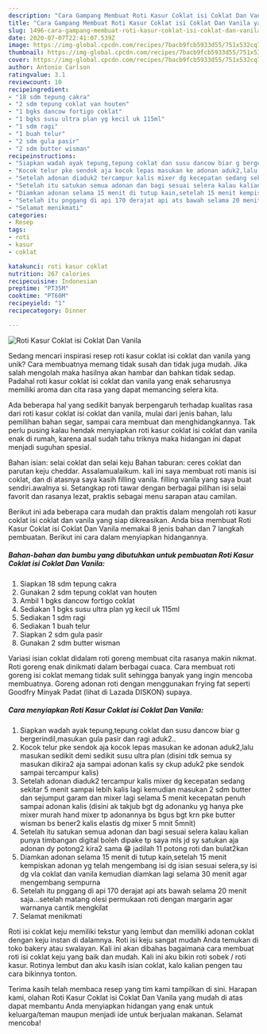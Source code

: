 ```yaml
---
description: "Cara Gampang Membuat Roti Kasur Coklat isi Coklat Dan Vanila yang Sempurna"
title: "Cara Gampang Membuat Roti Kasur Coklat isi Coklat Dan Vanila yang Sempurna"
slug: 1496-cara-gampang-membuat-roti-kasur-coklat-isi-coklat-dan-vanila-yang-sempurna
date: 2020-07-07T22:41:07.539Z
image: https://img-global.cpcdn.com/recipes/7bacb9fcb5933d55/751x532cq70/roti-kasur-coklat-isi-coklat-dan-vanila-foto-resep-utama.jpg
thumbnail: https://img-global.cpcdn.com/recipes/7bacb9fcb5933d55/751x532cq70/roti-kasur-coklat-isi-coklat-dan-vanila-foto-resep-utama.jpg
cover: https://img-global.cpcdn.com/recipes/7bacb9fcb5933d55/751x532cq70/roti-kasur-coklat-isi-coklat-dan-vanila-foto-resep-utama.jpg
author: Antonio Carlson
ratingvalue: 3.1
reviewcount: 10
recipeingredient:
- "18 sdm tepung cakra"
- "2 sdm tepung coklat van houten"
- "1 bgks dancow fortigo coklat"
- "1 bgks susu ultra plan yg kecil uk 115ml"
- "1 sdm ragi"
- "1 buah telur"
- "2 sdm gula pasir"
- "2 sdm butter wisman"
recipeinstructions:
- "Siapkan wadah ayak tepung,tepung coklat dan susu dancow biar g bergerindil,masukan gula pasir dan ragi aduk2.."
- "Kocok telur pke sendok aja kocok lepas masukan ke adonan aduk2,lalu masukan sedikit demi sedikit susu ultra plan (disini tdk semua sy masukan dikira2 aja sampai adonan kalis sy ckup aduk2 pke sendok sampai tercampur kalis)"
- "Setelah adonan diaduk2 tercampur kalis mixer dg kecepatan sedang sekitar 5 menit sampai lebih kalis lagi kemudian masukan 2 sdm butter dan sejumput garam dan mixer lagi selama 5 menit kecepatan penuh sampai adonan kalis (disini ak takjub bgt dg adonanku yg hanya pke mixer murah hand mixer tp adonannya bs bgus bgt krn pke butter wisman bs bener2 kalis elastis dg mixer 5 mnit 5mnit)"
- "Setelah itu satukan semua adonan dan bagi sesuai selera kalau kalian punya timbangan digital boleh dipake tp saya mls jd sy satukan aja adonan dy potong2 kira2 sama 😁 jadilah 11 potong roti dan bulat2kan"
- "Diamkan adonan selama 15 menit di tutup kain,setelah 15 menit kempiskan adonan yg telah mengembang isi dg isian sesuai selera,sy isi dg vla coklat dan vanila kemudian diamkan lagi selama 30 menit agar mengembang sempurna"
- "Setelah itu pnggang di api 170 derajat api ats bawah selama 20 menit saja...setelah matang olesi permukaan roti dengan margarin agar warnanya cantik mengkilat"
- "Selamat menikmati"
categories:
- Resep
tags:
- roti
- kasur
- coklat

katakunci: roti kasur coklat 
nutrition: 267 calories
recipecuisine: Indonesian
preptime: "PT35M"
cooktime: "PT60M"
recipeyield: "1"
recipecategory: Dinner

---
```



![Roti Kasur Coklat isi Coklat Dan Vanila](https://img-global.cpcdn.com/recipes/7bacb9fcb5933d55/751x532cq70/roti-kasur-coklat-isi-coklat-dan-vanila-foto-resep-utama.jpg)

Sedang mencari inspirasi resep roti kasur coklat isi coklat dan vanila yang unik? Cara membuatnya memang tidak susah dan tidak juga mudah. Jika salah mengolah maka hasilnya akan hambar dan bahkan tidak sedap. Padahal roti kasur coklat isi coklat dan vanila yang enak seharusnya memiliki aroma dan cita rasa yang dapat memancing selera kita.

Ada beberapa hal yang sedikit banyak berpengaruh terhadap kualitas rasa dari roti kasur coklat isi coklat dan vanila, mulai dari jenis bahan, lalu pemilihan bahan segar, sampai cara membuat dan menghidangkannya. Tak perlu pusing kalau hendak menyiapkan roti kasur coklat isi coklat dan vanila enak di rumah, karena asal sudah tahu triknya maka hidangan ini dapat menjadi suguhan spesial.

Bahan isian: selai coklat dan selai keju Bahan taburan: ceres coklat dan parutan keju cheddar. Assalamualaikum. kali ini saya membuat roti manis isi coklat, dan di atasnya saya kasih filling vanila. filling vanila yang saya buat sendiri.awalnya si. Setangkap roti tawar dengan berbagai pilihan isi selai favorit dan rasanya lezat, praktis sebagai menu sarapan atau camilan.


Berikut ini ada beberapa cara mudah dan praktis dalam mengolah roti kasur coklat isi coklat dan vanila yang siap dikreasikan. Anda bisa membuat Roti Kasur Coklat isi Coklat Dan Vanila memakai 8 jenis bahan dan 7 langkah pembuatan. Berikut ini cara dalam menyiapkan hidangannya.

<!--inarticleads1-->

##### Bahan-bahan dan bumbu yang dibutuhkan untuk pembuatan Roti Kasur Coklat isi Coklat Dan Vanila:

1. Siapkan 18 sdm tepung cakra
1. Gunakan 2 sdm tepung coklat van houten
1. Ambil 1 bgks dancow fortigo coklat
1. Sediakan 1 bgks susu ultra plan yg kecil uk 115ml
1. Sediakan 1 sdm ragi
1. Sediakan 1 buah telur
1. Siapkan 2 sdm gula pasir
1. Gunakan 2 sdm butter wisman


Variasi isian coklat didalam roti goreng membuat cita rasanya makin nikmat. Roti goreng enak dinikmati dalam berbagai cuaca. Cara membuat roti goreng isi coklat memang tidak sulit sehingga banyak yang ingin mencoba membuatnya. Goreng adonan roti dengan menggunakan frying fat seperti Goodfry Minyak Padat (lihat di Lazada DISKON) supaya. 

<!--inarticleads2-->

##### Cara menyiapkan Roti Kasur Coklat isi Coklat Dan Vanila:

1. Siapkan wadah ayak tepung,tepung coklat dan susu dancow biar g bergerindil,masukan gula pasir dan ragi aduk2..
1. Kocok telur pke sendok aja kocok lepas masukan ke adonan aduk2,lalu masukan sedikit demi sedikit susu ultra plan (disini tdk semua sy masukan dikira2 aja sampai adonan kalis sy ckup aduk2 pke sendok sampai tercampur kalis)
1. Setelah adonan diaduk2 tercampur kalis mixer dg kecepatan sedang sekitar 5 menit sampai lebih kalis lagi kemudian masukan 2 sdm butter dan sejumput garam dan mixer lagi selama 5 menit kecepatan penuh sampai adonan kalis (disini ak takjub bgt dg adonanku yg hanya pke mixer murah hand mixer tp adonannya bs bgus bgt krn pke butter wisman bs bener2 kalis elastis dg mixer 5 mnit 5mnit)
1. Setelah itu satukan semua adonan dan bagi sesuai selera kalau kalian punya timbangan digital boleh dipake tp saya mls jd sy satukan aja adonan dy potong2 kira2 sama 😁 jadilah 11 potong roti dan bulat2kan
1. Diamkan adonan selama 15 menit di tutup kain,setelah 15 menit kempiskan adonan yg telah mengembang isi dg isian sesuai selera,sy isi dg vla coklat dan vanila kemudian diamkan lagi selama 30 menit agar mengembang sempurna
1. Setelah itu pnggang di api 170 derajat api ats bawah selama 20 menit saja...setelah matang olesi permukaan roti dengan margarin agar warnanya cantik mengkilat
1. Selamat menikmati


Roti isi coklat keju memiliki tekstur yang lembut dan memiliki adonan coklat dengan keju instan di dalamnya. Roti isi keju sangat mudah Anda temukan di toko bakery atau swalayan. Kali ini akan dibahas bagaimana cara membuat roti isi coklat keju yang baik dan mudah. Kali ini aku bikin roti sobek / roti kasur. Rotinya lembut dan aku kasih isian coklat, kalo kalian pengen tau cara bikinnya tonton. 

Terima kasih telah membaca resep yang tim kami tampilkan di sini. Harapan kami, olahan Roti Kasur Coklat isi Coklat Dan Vanila yang mudah di atas dapat membantu Anda menyiapkan hidangan yang enak untuk keluarga/teman maupun menjadi ide untuk berjualan makanan. Selamat mencoba!
